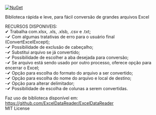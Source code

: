 ﻿[![NuGet](https://img.shields.io/nuget/v/SheetHelper.svg)](https://www.nuget.org/packages/SheetHelper/)


Biblioteca rápida e leve, para fácil conversão de grandes arquivos Excel <br/>

RECURSOS DISPONIVEIS:<br/>
✔ Trabalha com.xlsx, .xls, .xlsb, .csv e .txt; <br/>
-✔ Com algumas tratativas de erro para o usuário final (ConvertExcelExcept); <br/>
-✔ Possibilidade de exclusão de cabeçalho; <br/>
-✔ Substitui arquivo se já convertido; <br/>
-✔ Possibilidade de escolher a aba desejada para conversão; <br/>
-✔ Se arquivo está sendo usado por outro processo, oferece opção para encerrar o Excel; <br/>
-✔ Opção para escolha do formato do arquivo a ser convertido; <br/>
-✔ Opção para escolha do nome do arquivo e local de destino; <br/>
-✔ Opção para alterar delimitador; <br/>
-✔ Possibilidade de escolha de colunas a serem convertidas. <br/>

Faz uso de biblioteca disponível em: https://github.com/ExcelDataReader/ExcelDataReader <br/>
MIT License <br/>
